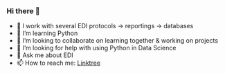 ### Hi there 👋

- 🔭 I work with several EDI protocols -> reportings -> databases
- 🌱 I’m learning Python 
- 👯 I’m looking to collaborate on learning together & working on projects
- 🤔 I’m looking for help with using Python in Data Science
- 💬 Ask me about EDI
- 📫 How to reach me: [Linktree](https://linktr.ee/0xhanya)
